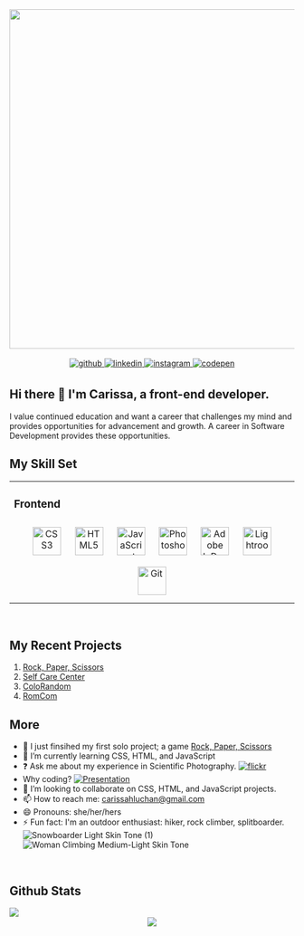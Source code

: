 <div  align="center">
  <img src="https://lh3.googleusercontent.com/pw/AP1GczNA4wOqF1FrIU_7gCiOvkAweGlnzHdu5POWQNnahid04_bXZTmWP-Q1uyLSRv6O1tquMeXxZdKXHOys_IqfeHeR3p5UclukCwu0BDmsjkfMgFyKJkGy7aDMHHO8uXMq2OyzWyKhQoOZyXQ1tVzE96BVRGPDrjaCHYd_Qb9wPHqeoaMns6cU9qaX78INZVq8tGuVY6nIkrxzBZ28mg2dVVIfsAXmOoXB-bCvkFpDCkC7P0xggm-klbguBywOd4e-M5EA5wroj6LUMitOU0sePGqc5ilm4jd2PdQByaz2bzIOJhOiT9-yn9xgJamkBEG1RZQKvD9AgJTWfgb8jW97maFAoIV-M4KQ0ObxtlKJIoyNaq21M3uRxg2BvdMTtMb7kq-2Hf2libRFArpPF0ITc6ewl7tVlcTno0wgNUQ8zfhAVHU2PW66ue6mBNDNYEdpmMgInxvI2PfqZ1aXLo54h9T9P8xWxbmiPx7hEwYbh9iPYiX36tyHaBUh6z-O79BB-ivrG_c_6rc_ZdrvKcM_eqyYaaxINh_bS5m5-9LBV8RSBnwLsDbZZrQy3cTst-davB-g17J5a6Dy83CFsR93iCXRBdb2qj7oX4Sv3XAG4Myqs0RD5-pIsXTVYEFXH9qaRsUpK-cAJtMHODwKse06dCmT_Md2pH4jbR9PWt2GJUdBA4F1ZIJKOHI_C5yCwSXW2W1U24QNI4I5ACf32cGhfEiO9btI-oGS5AP0SHGhf5a5TbcoCveeABImbAJR9e8AyYCrvrW6TXgL_a1NKIHV_74qLkmm1l5p0h05NqhUNKLYheUbAOSNnQGqiIqYfK8jiqaexeXV7vdlEEr_u57x8rb9ZnvjdIgjKnGpW52FOUz8v3INeA90SuxyRK-07-g7xBJ1blsbwHhGFK7mqV3NsC0S3Tf8hO1c7N-BwDiDjkvKU6YKdnleGHQdt656cg=w1645-h1234-s-no-gm?authuser=0" width="600" /> 
</div>
<br/>
<div align="center">
<a href="https://github.com/CarissaHluchan" target="_blank">
<img src=https://img.shields.io/badge/github-%2324292e.svg?&style=for-the-badge&logo=github&logoColor=white alt=github style="margin-bottom: 5px;" />
</a>
<a href="https://linkedin.com/in/carissahluchan" target="_blank">
<img src=https://img.shields.io/badge/linkedin-%231E77B5.svg?&style=for-the-badge&logo=linkedin&logoColor=white alt=linkedin style="margin-bottom: 5px;" />
</a>
<a href="https://instagram.com/carissa.outside" target="_blank">
<img src=https://img.shields.io/badge/instagram-%23000000.svg?&style=for-the-badge&logo=instagram&logoColor=white alt=instagram style="margin-bottom: 5px;" />
</a>
<a href="https://codepen.com/Carissa-Hluchan" target="_blank">
<img src=https://img.shields.io/badge/codepen-%23131417.svg?&style=for-the-badge&logo=codepen&logoColor=white alt=codepen style="margin-bottom: 5px;" />
</a>  
</div>

## Hi there 👋 I'm Carissa, a front-end developer.</div>  

I value continued education and want a career that challenges my mind and provides opportunities for advancement and growth. A career in Software Development provides these opportunities. 
  
## My Skill Set  
<table><tr><td valign="top" width="33%">

### Frontend  
<div align="center">  
<a href="https://www.w3schools.com/css/" target="_blank"><img style="margin: 10px" src="https://profilinator.rishav.dev/skills-assets/css3-original-wordmark.svg" alt="CSS3" height="50" /></a>  
<a href="https://en.wikipedia.org/wiki/HTML5" target="_blank"><img style="margin: 10px" src="https://profilinator.rishav.dev/skills-assets/html5-original-wordmark.svg" alt="HTML5" height="50" /></a>  
<a href="https://www.javascript.com/" target="_blank"><img style="margin: 10px" src="https://profilinator.rishav.dev/skills-assets/javascript-original.svg" alt="JavaScript" height="50" /></a>  
<a href="https://www.adobe.com/in/products/photoshop.html" target="_blank"><img style="margin: 10px" src="https://profilinator.rishav.dev/skills-assets/photoshop-plain.svg" alt="Photoshop" height="50" /></a>  
<a href="https://www.adobe.com/in/products/indesign.html" target="_blank"><img style="margin: 10px" src="https://profilinator.rishav.dev/skills-assets/adobeindesign.svg" alt="Adobe InDesign" height="50" /></a>  
<a href="https://www.adobe.com/products/photoshop-lightroom.html" target="_blank"><img style="margin: 10px" src="https://profilinator.rishav.dev/skills-assets/lightroom.png" alt="Lightroom" height="50" /></a> 
<a href="https://github.com/" target="_blank"><img style="margin: 10px" src="https://profilinator.rishav.dev/skills-assets/git-scm-icon.svg" alt="Git" height="50" /></a>  
</div>
</td></tr></table>  
<br/>

## My Recent Projects
1. [Rock, Paper, Scissors](https://carissahluchan.github.io/rock-paper-scissors/)
2. [Self Care Center](https://carissahluchan.github.io/self-care-center/)
3. [ColoRandom](https://carissahluchan.github.io/colorRandom/)
4. [RomCom](https://carissahluchan.github.io/romcom/)

## More
  
- 🔭 I just finsihed my first solo project; a game [Rock, Paper, Scissors](https://carissahluchan.github.io/rock-paper-scissors/)  
- 🌱 I’m currently learning CSS, HTML, and JavaScript  
- ❓ Ask me about my experience in Scientific Photography.  [![flickr](https://img.shields.io/badge/Flickr-0063DC.svg?style=for-the-badge&logo=Flickr&logoColor=white)](https://www.flickr.com/photos/hurdstrom/)
-  Why coding? [![Presentation](https://img.shields.io/badge/Google%20Slides-FBBC04.svg?style=for-the-badge&logo=Google-Slides&logoColor=black)](https://docs.google.com/presentation/d/1BNgDOTi15TSLf2qjodGmVsleNTXNSJ1Oiq2xQEEKupQ/edit#slide=id.g2737dd05ca1_0_87)
- 👯 I’m looking to collaborate on CSS, HTML, and JavaScript projects.
- 📫 How to reach me: carissahluchan@gmail.com
- 😄 Pronouns: she/her/hers
- ⚡ Fun fact: I'm an outdoor enthusiast: hiker, rock climber, splitboarder. <br/>
![Snowboarder Light Skin Tone (1)](https://github.com/CarissaHluchan/carissahluchan/assets/162339081/10390d7c-38e7-41c6-ba0d-19eafa4eecff)
![Woman Climbing Medium-Light Skin Tone](https://github.com/CarissaHluchan/carissahluchan/assets/162339081/34d92fce-8f64-411c-9e0f-00d20803abf1)

<br/>  


## Github Stats  
<div align="center">
<img src="https://github-readme-stats.vercel.app/api?username=CarissaHluchan&show_icons=true&count_private=true&hide_border=true" align="left" />  
<br/>  

<img src="https://komarev.com/ghpvc/?username=CarissaHluchan&&style=flat-square" align="center" />
</div>  
<br/>  


<br />


